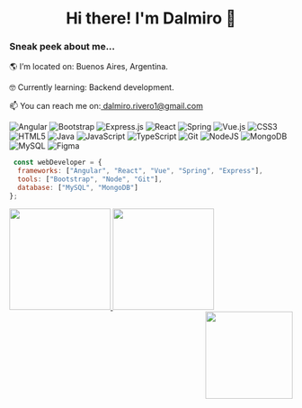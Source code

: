 ### <h1 align="center"> Hi there! I'm Dalmiro 👾 </h1>

<!--
**dalmirorivero/dalmirorivero** is a ✨ _special_ ✨ repository because its `README.md` (this file) appears on your GitHub profile.

Here are some ideas to get you started:
-->

<div>
<h3>   Sneak peek about me...</h3>

<p>🌎 I’m located on: Buenos Aires, Argentina.</p>
<p>🤓 Currently learning: Backend development.</p>
<p>📫 You can reach me on:<a href="mailto:dalmiro.rivero1@gmail.com"> dalmiro.rivero1@gmail.com </a></p>

</div>


![Angular](https://img.shields.io/badge/angular-%23DD0031.svg?style=for-the-badge&logo=angular&logoColor=white) ![Bootstrap](https://img.shields.io/badge/bootstrap-%238511FA.svg?style=for-the-badge&logo=bootstrap&logoColor=white) ![Express.js](https://img.shields.io/badge/express.js-%23404d59.svg?style=for-the-badge&logo=express&logoColor=%2361DAFB) ![React](https://img.shields.io/badge/react-%2320232a.svg?style=for-the-badge&logo=react&logoColor=%2361DAFB) ![Spring](https://img.shields.io/badge/spring-%236DB33F.svg?style=for-the-badge&logo=spring&logoColor=white) ![Vue.js](https://img.shields.io/badge/vuejs-%2335495e.svg?style=for-the-badge&logo=vuedotjs&logoColor=%234FC08D) 
![CSS3](https://img.shields.io/badge/css3-%231572B6.svg?style=for-the-badge&logo=css3&logoColor=white) ![HTML5](https://img.shields.io/badge/html5-%23E34F26.svg?style=for-the-badge&logo=html5&logoColor=white) ![Java](https://img.shields.io/badge/java-%23ED8B00.svg?style=for-the-badge&logo=openjdk&logoColor=white) ![JavaScript](https://img.shields.io/badge/javascript-%23323330.svg?style=for-the-badge&logo=javascript&logoColor=%23F7DF1E) ![TypeScript](https://img.shields.io/badge/typescript-%23007ACC.svg?style=for-the-badge&logo=typescript&logoColor=white) ![Git](https://img.shields.io/badge/git-%23F05033.svg?style=for-the-badge&logo=git&logoColor=white) ![NodeJS](https://img.shields.io/badge/node.js-6DA55F?style=for-the-badge&logo=node.js&logoColor=white) ![MongoDB](https://img.shields.io/badge/MongoDB-%234ea94b.svg?style=for-the-badge&logo=mongodb&logoColor=white) ![MySQL](https://img.shields.io/badge/mysql-%2300f.svg?style=for-the-badge&logo=mysql&logoColor=white) ![Figma](https://img.shields.io/badge/figma-%23F24E1E.svg?style=for-the-badge&logo=figma&logoColor=white)

```javascript
 const webDeveloper = {
  frameworks: ["Angular", "React", "Vue", "Spring", "Express"],
  tools: ["Bootstrap", "Node", "Git"],
  database: ["MySQL", "MongoDB"]
};
```

<div align="left">
<a href="https://github.com/dalmirorivero" >
 <img  height="180em" src="https://github-readme-stats.vercel.app/api/top-langs/?username=dalmirorivero&layout=compact&theme=graywhite" />
</a>
<a href="https://github.com/dalmirorivero" >
  <img height=180em src="https://streak-stats.demolab.com/?user=dalmirorivero&card_width=355&fire=e34c26&currStreakLabel=3178c6"/>
</a> 
<a align="right"><img width="155" align="right" src="https://github.com/dalmirorivero/dalmirorivero/assets/57370438/b55f96d9-2039-4bd6-bbbc-360e6feb768c"/></a>
</div> 




